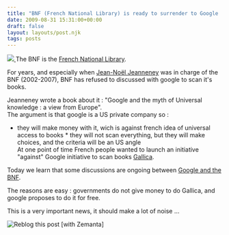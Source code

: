 ```yaml
---
title: "BNF (French National Library) is ready to surrender to Google !"
date: 2009-08-31 15:31:00+00:00
draft: false
layout: layouts/post.njk
tags: posts
---
```


[![](http://farm3.static.flickr.com/2508/3950713067_3d2fda6a8a.jpg)
](http://www.flickr.com/photos/42117244@N02/3950713067)The BNF is the [French National Library](http://en.wikipedia.org/wiki/Biblioth%C3%A8que_nationale_de_France).  
  
For years, and especially when [Jean-Noël Jeanneney](http://en.wikipedia.org/wiki/Jean-No%C3%ABl_Jeanneney) was in charge of the BNF (2002-2007), BNF has refused to discussed with google to scan it's books.  
  
Jeanneney wrote a book about it :  "Google and the myth of Universal knowledge : a view from Europe".  
The argument is that google is a US private company so :  
  * they will make money with it, wich is against french idea of universal access to books  * they will not scan everything, but they will make choices, and the criteria will be an US angle  
At one point of time French people wanted to launch an initiative "against" Google initiative to scan books [Gallica](http://gallica.bnf.fr/).  
  
Today we learn that some discussions are ongoing between [Google and the BNF](http://passouline.blog.lemonde.fr/2009/08/25/la-colere-de-jeanneney-contre-laccord-google-bnf/comment-page-1/#comments).  
  
The reasons are easy : governments do not give money to do Gallica, and google proposes to do it for free.  
  
This is a very important news,  it should make a lot of noise ...  
  


![Reblog this post [with Zemanta]](http://img.zemanta.com/reblog_e.png?x-id=8a5f2a39-854e-4425-8dc3-a6f04c6cadd4)

